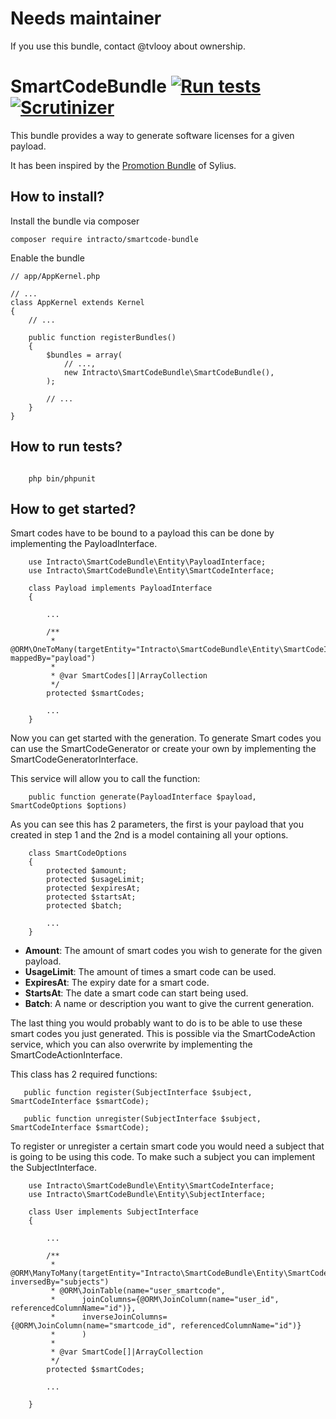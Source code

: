 # Needs maintainer

If you use this bundle, contact @tvlooy about ownership.

SmartCodeBundle [![Run tests](https://github.com/Intracto/SmartCodeBundle/actions/workflows/run-test.yml/badge.svg)](https://github.com/Intracto/SmartCodeBundle/actions/workflows/run-test.yml) [![Scrutinizer](https://scrutinizer-ci.com/g/Intracto/SmartCodeBundle/badges/quality-score.png?b=master)](https://scrutinizer-ci.com/g/Intracto/SmartCodeBundle/) 
===============

This bundle provides a way to generate software licenses for a given payload. 

It has been inspired by the [Promotion Bundle](https://github.com/Sylius/SyliusPromotionBundle) of Sylius.

How to install?
---------------
Install the bundle via composer
```
composer require intracto/smartcode-bundle
```
Enable the bundle
```
// app/AppKernel.php

// ...
class AppKernel extends Kernel
{
    // ...

    public function registerBundles()
    {
        $bundles = array(
            // ...,
            new Intracto\SmartCodeBundle\SmartCodeBundle(),
        );

        // ...
    }
}
```

How to run tests?
-----------------

```

    php bin/phpunit

```


How to get started?
-------------------

Smart codes have to be bound to a payload this can be done by implementing the PayloadInterface.

```
    use Intracto\SmartCodeBundle\Entity\PayloadInterface;
    use Intracto\SmartCodeBundle\Entity\SmartCodeInterface;

    class Payload implements PayloadInterface
    {

        ...

        /**
         * @ORM\OneToMany(targetEntity="Intracto\SmartCodeBundle\Entity\SmartCodeInterface", mappedBy="payload")
         *
         * @var SmartCodes[]|ArrayCollection
         */
        protected $smartCodes;

        ...
    }
```

Now you can get started with the generation. To generate Smart codes you can use the SmartCodeGenerator
or create your own by implementing the SmartCodeGeneratorInterface.

This service will allow you to call the function:

```
    public function generate(PayloadInterface $payload, SmartCodeOptions $options)
```

As you can see this has 2 parameters, the first is your payload that you created in step 1 and the 2nd is a model
containing all your options.

```
    class SmartCodeOptions
    {
        protected $amount;
        protected $usageLimit;
        protected $expiresAt;
        protected $startsAt;
        protected $batch;

        ...
    }
```

- **Amount**: The amount of smart codes you wish to generate for the given payload.
- **UsageLimit**: The amount of times a smart code can be used.
- **ExpiresAt**: The expiry date for a smart code.
- **StartsAt**: The date a smart code can start being used.
- **Batch**: A name or description you want to give the current generation.

The last thing you would probably want to do is to be able to use these smart codes you just generated.
This is possible via the SmartCodeAction service, which you can also overwrite by implementing the SmartCodeActionInterface.

This class has 2 required functions:

```
   public function register(SubjectInterface $subject, SmartCodeInterface $smartCode);

   public function unregister(SubjectInterface $subject, SmartCodeInterface $smartCode);
```

To register or unregister a certain smart code you would need a subject that is going to be using this code.
To make such a subject you can implement the SubjectInterface.

```
    use Intracto\SmartCodeBundle\Entity\SmartCodeInterface;
    use Intracto\SmartCodeBundle\Entity\SubjectInterface;

    class User implements SubjectInterface
    {

        ...

        /**
         * @ORM\ManyToMany(targetEntity="Intracto\SmartCodeBundle\Entity\SmartCodeInterface", inversedBy="subjects")
         * @ORM\JoinTable(name="user_smartcode",
         *      joinColumns={@ORM\JoinColumn(name="user_id", referencedColumnName="id")},
         *      inverseJoinColumns={@ORM\JoinColumn(name="smartcode_id", referencedColumnName="id")}
         *      )
         *
         * @var SmartCode[]|ArrayCollection
         */
        protected $smartCodes;

        ...

    }

```

